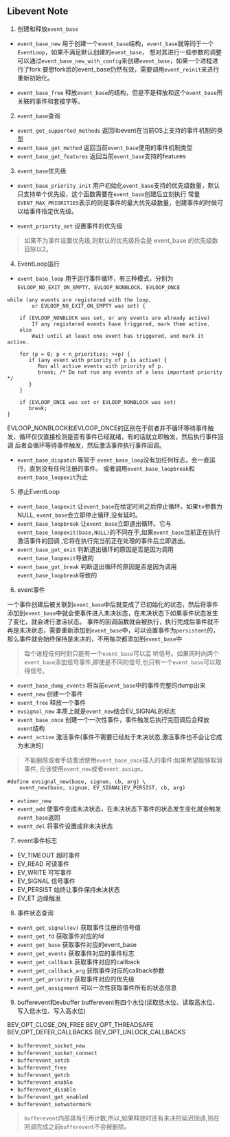 ## Libevent Note

1. 创建和释放`event_base`

* `event_base_new` 用于创建一个`event_base`结构，`event_base`就等同于一个`EventLoop`，如果不满足默认创建的`event_base`，
想对其进行一些参数的调整可以通过`event_base_new_with_config`来创建`event_base`，如果一个进程进行了fork
要想fork后的event_base仍然有效，需要调用`event_reinit`来进行重新初始化。

* `event_base_free` 释放`event_base`的结构，但是不是释放和这个`event_base`所关联的事件和套接字等。

2. `event_base`查询

* `event_get_supported_methods` 返回libevent在当前OS上支持的事件机制的类型
* `event_base_get_method` 返回当前`event_base`使用的事件机制类型
* `event_base_get_features` 返回当前`event_base`支持的features

3. `event_base`优先级

* `event_base_priority_init` 用户初始化`event_base`支持的优先级数量，默认只支持单个优先级，这个函数需要在`event_base`创建后立刻执行
常量`EVENT_MAX_PRIORITIES`表示的则是事件的最大优先级数量，创建事件的时候可以给事件指定优先级。

* `event_priority_set` 设置事件的优先级

> 如果不为事件设置优先级,则默认的优先级将会是 event_base 的优先级数目除以2。

4. EventLoop运行

* `event_base_loop` 用于运行事件循环，有三种模式，分别为`EVLOOP_NO_EXIT_ON_EMPTY`、`EVLOOP_NONBLOCK`、`EVLOOP_ONCE`

```
while (any events are registered with the loop,
        or EVLOOP_NO_EXIT_ON_EMPTY was set) {

    if (EVLOOP_NONBLOCK was set, or any events are already active)
        If any registered events have triggered, mark them active.
    else
        Wait until at least one event has triggered, and mark it active.

    for (p = 0; p < n_priorities; ++p) {
       if (any event with priority of p is active) {
          Run all active events with priority of p.
          break; /* Do not run any events of a less important priority */
       }
    }

    if (EVLOOP_ONCE was set or EVLOOP_NONBLOCK was set)
       break;
}
```

EVLOOP_NONBLOCK和EVLOOP_ONCE的区别在于前者并不循环等待事件触发，循环仅仅直接检测是否有事件已经就绪，有的话就立即触发，然后执行事件回调
后者会循环等待事件触发，然后激活事件执行事件回调。

* `event_base_dispatch` 等同于 `event_base_loop`没有加任何标志，会一直运行，直到没有任何注册的事件。
或者调用`event_base_loopbreak`和`event_base_loopexit`为止

5. 停止EventLoop

* `event_base_loopexit` 让`event_base`在给定时间之后停止循环。如果`tv`参数为 NULL, `event_base`会立即停止循环,没有延时。
* `event_base_loopbreak` 让`event_base`立即退出循环。它与`event_base_loopexit(base,NULL)`的不同在于,如果`event_base`当前正在执行激活事件的回调 ,它将在执行完当前正在处理的事件后立即退出。
* `event_base_got_exit` 判断退出循环的原因是否是因为调用`event_base_loopexit`导致的
* `event_base_got_break` 判断退出循环的原因是否是因为调用`event_base_loopbreak`导致的

6. event事件

一个事件创建后被关联到`event_base`中后就变成了已初始化的状态，然后将事件添加到`event_base`中就会使事件进入未决状态，在未决状态下如果事件状态发生了变化，就会进行激活状态。
事件的回调函数就会被执行，执行完成后事件就不再是未决状态，需要重新添加到`event_base`中，可以设置事件为`persistent`的，那么事件就会始终保持是未决的，不用每次都添加到`event_base`中

> 每个进程任何时刻只能有一个`event_base`可以监 听信号。如果同时向两个`event_base`添加信号事件,即使是不同的信号,也只有一个`event_base`可以取得信号。

* `event_base_dump_events` 将当前`event_base`中的事件完整的dump出来
* `event_new` 创建一个事件
* `event_free` 释放一个事件
* `evsignal_new` 本质上就是`event_new`结合EV_SIGNAL的标志
* `event_base_once` 创建一个一次性事件，事件触发后执行完回调后会释放`event`结构
* `event_active` 激活事件(事件不需要已经处于未决状态,激活事件也不会让它成为未决的)

> 不能删除或者手动激活使用`event_base_once`插入的事件:如果希望能够取消事件, 应该使用`event_new`或者`event_assign`。

```
#define evsignal_new(base, signum, cb, arg) \
    event_new(base, signum, EV_SIGNAL|EV_PERSIST, cb, arg)
```

* `evtimer_new`
* `event_add` 使事件变成未决状态，在未决状态下事件的状态发生变化就会触发`event_base`返回
* `event_del` 将事件设置成非未决状态

7. event事件标志

* EV_TIMEOUT 超时事件
* EV_READ    可读事件
* EV_WRITE   可写事件
* EV_SIGNAL  信号事件
* EV_PERSIST 始终让事件保持未决状态
* EV_ET      边缘触发

8. 事件状态查询

* `event_get_signal(ev)`   获取事件注册的信号值
* `event_get_fd`           获取事件对应的fd
* `event_get_base`         获取事件对应的event_base
* `event_get_events`       获取事件对应的事件标志
* `event_get_callback`     获取事件对应的callback
* `event_get_callback_arg` 获取事件对应的callback参数
* `event_get_priority`     获取事件对应的优先级
* `event_get_assignment`   可以一次性获取事件所有的状态信息

9. bufferevent和evbuffer
bufferevent有四个水位(读取低水位、读取高水位、写入低水位、写入高水位)

BEV_OPT_CLOSE_ON_FREE
BEV_OPT_THREADSAFE
BEV_OPT_DEFER_CALLBACKS
BEV_OPT_UNLOCK_CALLBACKS

* `bufferevent_socket_new`
* `bufferevent_socket_connect`
* `bufferevent_setcb`
* `bufferevent_free`
* `bufferevent_getcb`
* `bufferevent_enable`
* `bufferevent_disable`
* `bufferevent_get_enabled`
* `bufferevent_setwatermark`

> `bufferevent`内部具有引用计数,所以,如果释放时还有未决的延迟回调,则在回调完成之前`bufferevent`不会被删除。